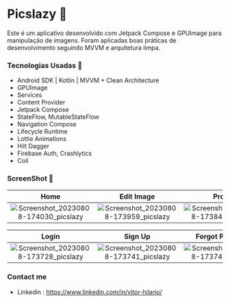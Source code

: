 # Picslazy 📸
Este é um aplicativo desenvolvido com Jetpack Compose e GPUImage para manipulação de imagens. Foram aplicadas boas práticas de desenvolvimento seguindo MVVM e arquitetura limpa.

### Tecnologias Usadas 🚀

- Android SDK | Kotlin | MVVM + Clean Architecture
- GPUImage
- Services
- Content Provider
- Jetpack Compose
- StateFlow, MutableStateFlow
- Navigation Compose
- Lifecycle Runtime
- Lottie Animations
- Hilt Dagger
- Firebase Auth, Crashlytics
- Coil

### ScreenShot 📸 

| Home | Edit Image | Profile | 
| :--------------------: | :--------------------: | :--------------------: |
| ![Screenshot_20230808-174030_picslazy](https://github.com/ovitorhilario/Picslazy/assets/81326138/ebee4a60-6e4c-426f-a6cc-0f45216a0570) | ![Screenshot_20230808-173959_picslazy](https://github.com/ovitorhilario/Picslazy/assets/81326138/a192aef1-df4c-43a4-acf6-737dc7292e0b) | ![Screenshot_20230808-173848_picslazy](https://github.com/ovitorhilario/Picslazy/assets/81326138/c795e4aa-e084-444a-aee5-2b145730f2f4) | 

| Login | Sign Up | Forgot Password | 
| :--------------------: | :--------------------: | :--------------------: |
| ![Screenshot_20230808-173728_picslazy](https://github.com/ovitorhilario/Picslazy/assets/81326138/ec1fae4e-6cf9-4b49-ad43-287246c7c738) | ![Screenshot_20230808-173741_picslazy](https://github.com/ovitorhilario/Picslazy/assets/81326138/e7a13779-3fa2-4916-beb5-78ba248887ae) | ![Screenshot_20230808-173746_picslazy](https://github.com/ovitorhilario/Picslazy/assets/81326138/031e0cf6-1862-4c52-8fc3-0bdf6bfdc476) |

### Contact me
- Linkedin : https://www.linkedin.com/in/vitor-hilario/

